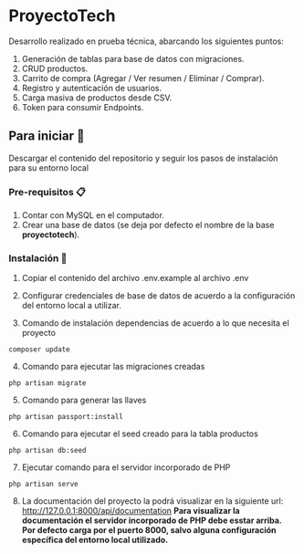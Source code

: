 # ProyectoTech

Desarrollo realizado en prueba técnica, abarcando los siguientes puntos:
1. Generación de tablas para base de datos con migraciones.
2. CRUD productos.
3. Carrito de compra (Agregar / Ver resumen / Eliminar / Comprar).
4. Registro y autenticación de usuarios.
5. Carga masiva de productos desde CSV.
6. Token para consumir Endpoints.

## Para iniciar 🚀

Descargar el contenido del repositorio y seguir los pasos de instalación para su entorno local

### Pre-requisitos 📋
1. Contar con MySQL en el computador.
2. Crear una base de datos (se deja por defecto el nombre de la base <b>proyectotech</b>).
### Instalación 🔧

1. Copiar el contenido del archivo .env.example al archivo .env
2. Configurar credenciales de base de datos de acuerdo a la configuración del entorno local a utilizar.

3. Comando de instalación dependencias de acuerdo a lo que necesita el proyecto
```
composer update
```

4. Comando para ejecutar las migraciones creadas
```
php artisan migrate
```

5. Comando para generar las llaves
```
php artisan passport:install
```

6. Comando para ejecutar el seed creado para la tabla productos
```
php artisan db:seed
```

7. Ejecutar comando para el servidor incorporado de PHP
```
php artisan serve
```
8. La documentación del proyecto la podrá visualizar en la siguiente url: <a href="http://127.0.0.1:8000/api/documentation" target="_blank"> http://127.0.0.1:8000/api/documentation </a>
**Para visualizar la documentación el servidor incorporado de PHP debe esstar arriba.**<br>
**Por defecto carga por el puerto 8000, salvo alguna configuración específica del entorno local utilizado.**
